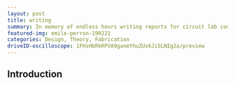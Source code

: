 ```yaml
---
layout: post
title: writing
summary: In memory of endless hours writing reports for circuit lab courses. Also gives a look at my technical reporting
featured-img: emile-perron-190221
categories: Design, Theory, Fabrication
driveID-oscilloscope: 1FHsHbRkRPVA9ganmYhuZUxkJi5LNIg2a/preview
---
```

## Introduction
